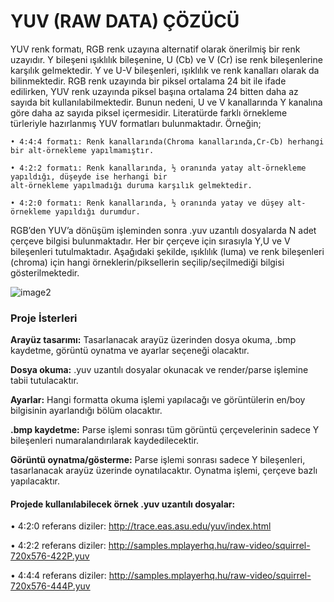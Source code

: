 # YUV (RAW DATA) ÇÖZÜCÜ

YUV renk formatı, RGB renk uzayına alternatif olarak önerilmiş bir renk uzayıdır. Y bileşeni ışıklılık bileşenine, U (Cb) ve V (Cr) ise renk bileşenlerine karşılık gelmektedir. Y ve U-V bileşenleri, ışıklılık ve renk kanalları olarak da bilinmektedir. RGB renk uzayında bir piksel ortalama 24 bit ile ifade edilirken, YUV renk uzayında piksel başına ortalama 24 bitten daha az sayıda bit kullanılabilmektedir. Bunun nedeni, U ve V kanallarında Y kanalına göre daha az sayıda piksel içermesidir. Literatürde farklı örnekleme türleriyle hazırlanmış YUV formatları bulunmaktadır. Örneğin;

    • 4:4:4 formatı: Renk kanallarında(Chroma kanallarında,Cr-Cb) herhangi bir alt-örnekleme yapılmamıştır.
    
    • 4:2:2 formatı: Renk kanallarında, ½ oranında yatay alt-örnekleme yapıldığı, düşeyde ise herhangi bir 
    alt-örnekleme yapılmadığı duruma karşılık gelmektedir. 

    • 4:2:0 formatı: Renk kanallarında, ½ oranında yatay ve düşey alt-örnekleme yapıldığı durumdur.

RGB’den YUV’a dönüşüm işleminden sonra .yuv uzantılı dosyalarda N adet çerçeve bilgisi bulunmaktadır. Her bir çerçeve için sırasıyla Y,U ve V bileşenleri tutulmaktadır. Aşağıdaki şekilde, ışıklılık (luma) ve renk bileşenleri (chroma) için hangi örneklerin/piksellerin seçilip/seçilmediği bilgisi gösterilmektedir. 

![image2](https://user-images.githubusercontent.com/21347887/75091588-1386d600-5580-11ea-8a55-f8b486c2ab05.png)

### Proje İsterleri

   **Arayüz tasarımı:** Tasarlanacak arayüz üzerinden dosya okuma, .bmp kaydetme, görüntü oynatma ve ayarlar seçeneği olacaktır.

   **Dosya okuma:** .yuv uzantılı dosyalar okunacak ve render/parse işlemine tabii tutulacaktır.

   **Ayarlar:** Hangi formatta okuma işlemi yapılacağı ve görüntülerin en/boy bilgisinin ayarlandığı 
    bölüm olacaktır.
    
   **.bmp kaydetme:** Parse işlemi sonrası tüm görüntü çerçevelerinin sadece Y bileşenleri numaralandırılarak kaydedilecektir.

   **Görüntü oynatma/gösterme:** Parse işlemi sonrası sadece Y bileşenleri, tasarlanacak arayüz üzerinde oynatılacaktır. Oynatma 
   işlemi, çerçeve bazlı yapılacaktır.

#### Projede kullanılabilecek örnek .yuv uzantılı dosyalar:

   • 4:2:0 referans diziler: http://trace.eas.asu.edu/yuv/index.html

   • 4:2:2 referans diziler: http://samples.mplayerhq.hu/raw-video/squirrel-720x576-422P.yuv

   • 4:4:4 referans diziler: http://samples.mplayerhq.hu/raw-video/squirrel-720x576-444P.yuv
   
   
